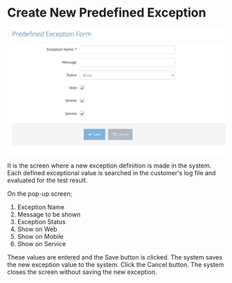 # Create New Predefined Exception



![](../../../.gitbook/assets/PredefinedExceptionForm.png)

It is the screen where a new exception definition is made in the system. Each defined exceptional value is searched in the customer's log file and evaluated for the test result.



On the pop-up screen;&#x20;

&#x20;

1. Exception Name &#x20;
2. Message to be shown&#x20;
3. Exception Status &#x20;
4. Show on Web &#x20;
5. Show on Mobile &#x20;
6. Show on Service &#x20;

&#x20;

These values are entered and the Save button is clicked. The system saves the new exception value to the system. Click the Cancel button. The system closes the screen without saving the new exception.&#x20;



